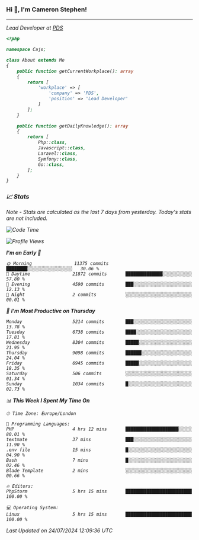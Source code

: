### Hi 👋, I'm Cameron Stephen!
<hr>
<p><em>Lead Developer at <a href="https://prindatasolutions.co.uk">PDS</a></p>


```php
<?php

namespace Cajs;

class About extends Me
{
    public function getCurrentWorkplace(): array
    {
        return [
            'workplace' => [
                'company' => 'PDS',
                'position' => 'Lead Developer'
            ]
        ];
    }

    public function getDailyKnowledge(): array
    {
        return [
            Php::class,
            Javascript::class,
            Laravel::class,
            Symfony::class,
            Go::class,
        ];
    }
}
```

### 📈 Stats
<p><em>Note - Stats are calculated as the last 7 days from yesterday. Today's stats are not included.</em></p>


<!--START_SECTION:waka-->
![Code Time](http://img.shields.io/badge/Code%20Time-3%2C884%20hrs%2048%20mins-blue)

![Profile Views](http://img.shields.io/badge/Profile%20Views-0-blue)

**I'm an Early 🐤** 

```text
🌞 Morning                11375 commits       ████████░░░░░░░░░░░░░░░░░   30.06 % 
🌆 Daytime                21872 commits       ██████████████░░░░░░░░░░░   57.80 % 
🌃 Evening                4590 commits        ███░░░░░░░░░░░░░░░░░░░░░░   12.13 % 
🌙 Night                  2 commits           ░░░░░░░░░░░░░░░░░░░░░░░░░   00.01 % 
```
📅 **I'm Most Productive on Thursday** 

```text
Monday                   5214 commits        ███░░░░░░░░░░░░░░░░░░░░░░   13.78 % 
Tuesday                  6738 commits        ████░░░░░░░░░░░░░░░░░░░░░   17.81 % 
Wednesday                8304 commits        █████░░░░░░░░░░░░░░░░░░░░   21.95 % 
Thursday                 9098 commits        ██████░░░░░░░░░░░░░░░░░░░   24.04 % 
Friday                   6945 commits        █████░░░░░░░░░░░░░░░░░░░░   18.35 % 
Saturday                 506 commits         ░░░░░░░░░░░░░░░░░░░░░░░░░   01.34 % 
Sunday                   1034 commits        █░░░░░░░░░░░░░░░░░░░░░░░░   02.73 % 
```


📊 **This Week I Spent My Time On** 

```text
🕑︎ Time Zone: Europe/London

💬 Programming Languages: 
PHP                      4 hrs 12 mins       ████████████████████░░░░░   80.01 % 
textmate                 37 mins             ███░░░░░░░░░░░░░░░░░░░░░░   11.90 % 
.env file                15 mins             █░░░░░░░░░░░░░░░░░░░░░░░░   04.90 % 
Bash                     7 mins              █░░░░░░░░░░░░░░░░░░░░░░░░   02.46 % 
Blade Template           2 mins              ░░░░░░░░░░░░░░░░░░░░░░░░░   00.66 % 

🔥 Editors: 
PhpStorm                 5 hrs 15 mins       █████████████████████████   100.00 % 

💻 Operating System: 
Linux                    5 hrs 15 mins       █████████████████████████   100.00 % 
```


 Last Updated on 24/07/2024 12:09:36 UTC
<!--END_SECTION:waka-->
